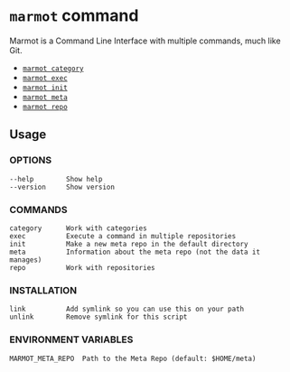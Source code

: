 # `marmot` command

Marmot is a Command Line Interface with multiple commands, much like Git.

- [`marmot category`](./command/category.md)
- [`marmot exec`](./command/exec.md)
- [`marmot init`](./command/init.md)
- [`marmot meta`](./command/meta.md)
- [`marmot repo`](./command/repo.md)

## Usage

### OPTIONS

```text
--help        Show help
--version     Show version
```

### COMMANDS

```text
category      Work with categories
exec          Execute a command in multiple repositories
init          Make a new meta repo in the default directory
meta          Information about the meta repo (not the data it manages)
repo          Work with repositories
```

### INSTALLATION

```text
link          Add symlink so you can use this on your path
unlink        Remove symlink for this script
```

### ENVIRONMENT VARIABLES

```text
MARMOT_META_REPO  Path to the Meta Repo (default: $HOME/meta)
```
